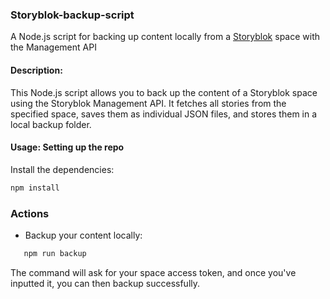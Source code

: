 ### Storyblok-backup-script
A Node.js script for backing up content locally from a [Storyblok](https://storyblok.com) space with the Management API

#### **Description:**

This Node.js script allows you to back up the content of a Storyblok space using the Storyblok Management API. It fetches all stories from the specified space, saves them as individual JSON files, and stores them in a local backup folder. 

#### **Usage: Setting up the repo**

Install the dependencies:

   ```bash
   npm install 
   ```

### Actions

- Backup your content locally:

```bash 
   npm run backup
```

The command will ask for your space access token, and once you've inputted it, you can then backup successfully. 

